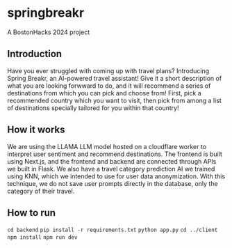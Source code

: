 # springbreakr
A BostonHacks 2024 project
## Introduction
Have you ever struggled with coming up with travel plans? Introducing Spring Breakr, an AI-powered travel assistant! Give it a short description of what you are looking forwward to do, and it will recommend a series of destinations from which you can pick and choose from! First, pick a recommended country which you want to visit, then pick from among a list of destinations specially tailored for you within that country!
## How it works
We are using the LLAMA LLM model hosted on a cloudflare worker to interpret user sentiment and recommend destinations. The frontend is built using Next.js, and the frontend and backend are connected through APIs we built in Flask. We also have a travel category prediction AI we trained using KNN, which we intended to use for user data anonymization. With this technique, we do not save user prompts directly in the database, only the category of their travel.
## How to run
`cd backend`
`pip install -r requirements.txt`
`python app.py`
`cd ../client`
`npm install`
`npm run dev`
